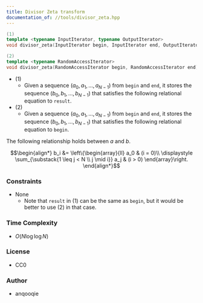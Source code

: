```yaml
---
title: Divisor Zeta transform
documentation_of: //tools/divisor_zeta.hpp
---
```


```cpp
(1)
template <typename InputIterator, typename OutputIterator>
void divisor_zeta(InputIterator begin, InputIterator end, OutputIterator result);

(2)
template <typename RandomAccessIterator>
void divisor_zeta(RandomAccessIterator begin, RandomAccessIterator end);
```

- (1)
    - Given a sequence $(a_0, a_1, \ldots, a_{N - 1})$ from `begin` and `end`, it stores the sequence $(b_0, b_1, \ldots, b_{N - 1})$ that satisfies the following relational equation to `result`.
- (2)
    - Given a sequence $(a_0, a_1, \ldots, a_{N - 1})$ from `begin` and `end`, it stores the sequence $(b_0, b_1, \ldots, b_{N - 1})$ that satisfies the following relational equation to `begin`.

The following relationship holds between $a$ and $b$.

$$\begin{align*}
b_i &= \left\{\begin{array}{ll}
a_0 & (i = 0)\\
\displaystyle \sum_{\substack{1 \leq j < N \\ j \mid i}} a_j & (i > 0)
\end{array}\right.
\end{align*}$$

### Constraints
- None
    - Note that `result` in (1) can be the same as `begin`, but it would be better to use (2) in that case.

### Time Complexity
- $O(N \log \log N)$

### License
- CC0

### Author
- anqooqie
